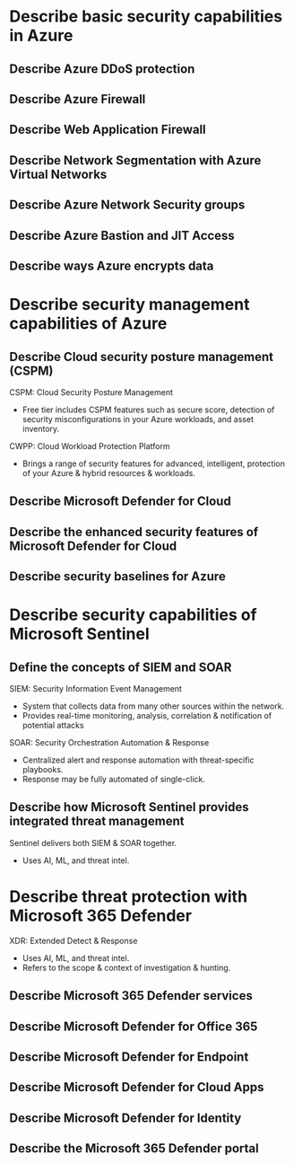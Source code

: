 # Describe basic security capabilities in Azure
## Describe Azure DDoS protection

## Describe Azure Firewall

## Describe Web Application Firewall

## Describe Network Segmentation with Azure Virtual Networks

## Describe Azure Network Security groups

## Describe Azure Bastion and JIT Access

## Describe ways Azure encrypts data

# Describe security management capabilities of Azure
## Describe Cloud security posture management (CSPM)
CSPM: Cloud Security Posture Management

- Free tier includes CSPM features such as secure score, detection of security misconfigurations in your Azure workloads, and asset inventory. 

CWPP: Cloud Workload Protection Platform

- Brings a range of security features for advanced, intelligent, protection of your Azure & hybrid resources & workloads. 

## Describe Microsoft Defender for Cloud

## Describe the enhanced security features of Microsoft Defender for Cloud

## Describe security baselines for Azure

# Describe security capabilities of Microsoft Sentinel
## Define the concepts of SIEM and SOAR
SIEM: Security Information Event Management
 
- System that collects data from many other sources within the network. 
- Provides real-time monitoring, analysis, correlation & notification of potential attacks

SOAR: Security Orchestration Automation & Response

- Centralized alert and response automation with threat-specific playbooks. 
- Response may be fully automated of single-click. 

## Describe how Microsoft Sentinel provides integrated threat management
Sentinel delivers both SIEM & SOAR together. 

- Uses AI, ML, and threat intel. 

# Describe threat protection with Microsoft 365 Defender
XDR: Extended Detect & Response

- Uses AI, ML, and threat intel. 
- Refers to the scope & context of investigation & hunting. 

## Describe Microsoft 365 Defender services

## Describe Microsoft Defender for Office 365

## Describe Microsoft Defender for Endpoint

## Describe Microsoft Defender for Cloud Apps

## Describe Microsoft Defender for Identity

## Describe the Microsoft 365 Defender portal
